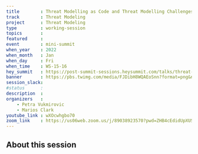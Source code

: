 ```yaml
---
title        : Threat Modelling as Code and Threat Modelling Challenges
track        : Threat Modeling
project      : Threat Modeling
type         : working-session
topics       :
featured     :
event        : mini-summit
when_year    : 2022
when_month   : Jan
when_day     : Fri
when_time    : WS-15-16
hey_summit   : https://post-summit-sessions.heysummit.com/talks/threat-modelling-lambdas-and-threat-modelling-as-code/
banner       : https://pbs.twimg.com/media/FJDibH8WQAEoSnn?format=png&name=small
session_slack:
#status      : 
description  :
organizers   :
    - Petra Vukmirovic
    - Marios Clark
youtube_link : wXOcwhgbo70
zoom_link    : https://us06web.zoom.us/j/89038923570?pwd=ZHB4cEdidUpXUS9ZeEJOemFTWDhPUT09
---
```


## About this session
